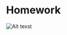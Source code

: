 # Homework
![Alt texst](https://www.tigercampus.hk/wp-content/uploads/2022/07/Untitled-design48.jpg)

